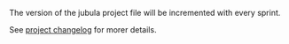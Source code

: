 The version of the jubula project file will be incremented with every sprint.

See [project changelog](https://github.com/camunda/camunda-eclipse-plugin/blob/develop/org.camunda.bpm.modeler.tests.functional/project/CHANGELOG.md) for morer details.
